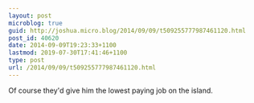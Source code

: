 ```yaml
---
layout: post
microblog: true
guid: http://joshua.micro.blog/2014/09/09/t509255777987461120.html
post_id: 40620
date: 2014-09-09T19:23:33+1100
lastmod: 2019-07-30T17:41:46+1100
type: post
url: /2014/09/09/t509255777987461120.html
---
```

Of course they'd give him the lowest paying job on the island.
